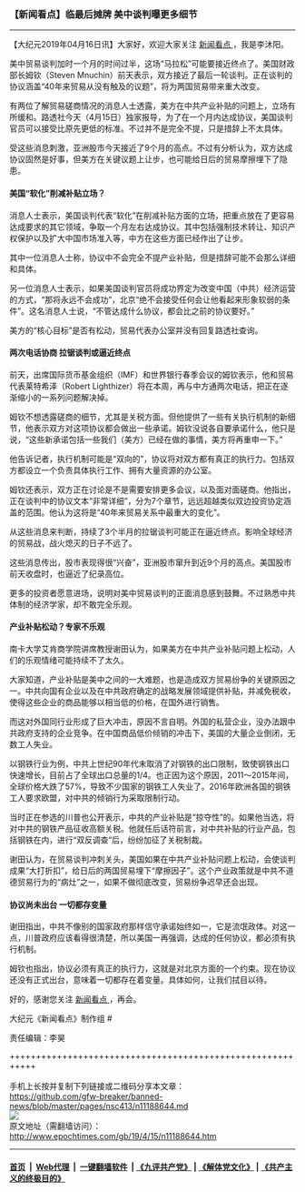 ### 【新闻看点】临最后摊牌 美中谈判曝更多细节
------------------------

<p>
 【大纪元2019年04月16日讯】大家好，欢迎大家关注
 <a href="http://www.epochtimes.com/gb/tag/%E6%96%B0%E9%97%BB%E7%9C%8B%E7%82%B9.html">
  新闻看点
 </a>
 ，我是李沐阳。
</p>
<p>
 美中贸易谈判加时一个月的时间过半，这场“马拉松”可能要接近终点了。美国财政部长姆钦（Steven Mnuchin）前天表示，双方接近了最后一轮谈判。正在谈判的协议涵盖“40年来贸易从没有触及的议题”，将为两国贸易带来重大改变。
</p>
<p>
 有两位了解贸易磋商情况的消息人士透露，美方在中共产业补贴的问题上，立场有所缓和。路透社今天（4月15日）独家报导，为了在一个月内达成协议，美国谈判官员可以接受比原先更低的标准。不过并不是完全不提，只是措辞上不太具体。
</p>
<p>
 受这些消息刺激，亚洲股市今天接近了9个月的高点。不过有分析认为，双方达成协议固然是好事，但美方在关键议题上让步，也可能给日后的贸易摩擦埋下了隐患。
</p>
<p>
 <center>
 </center>
</p>
<h4>
 美国“软化”削减补贴立场？
</h4>
<p>
 消息人士表示，美国谈判代表“软化”在削减补贴方面的立场，把重点放在了更容易达成要求的其它领域，争取一个月左右达成协议。其中包括强制技术转让、知识产权保护以及扩大中国市场准入等，中方在这些方面已经作出了让步。
</p>
<p>
 其中一位消息人士称，协议中不会完全不提产业补贴，但是措辞可能不会那么详细和具体。
</p>
<p>
 另一位消息人士表示，如果美国谈判官员将成功界定为改变中国（中共）经济运营的方式，“那将永远不会成功”，北京“绝不会接受任何会让他看起来形象软弱的条件”。这名消息人士说，“不管达成什么协议，都会比之前的协议要好。”
</p>
<p>
 美方的“核心目标”是否有松动，贸易代表办公室并没有回复路透社查询。
</p>
<h4>
 两次电话协商 拉锯谈判或逼近终点
</h4>
<p>
 前天，出席国际货币基金组织（IMF）和世界银行春季会议的姆钦表示，他和贸易代表莱特希泽（Robert Lighthizer）将在本周，再与中方通两次电话，把正在逐渐缩小的一系列问题解决掉。
</p>
<p>
 姆钦不想透露磋商的细节，尤其是关税方面。但他提供了一些有关执行机制的新细节，他表示双方对这项协议都会做出一些承诺。姆钦没说各自要承诺什么，他只是说，“这些新承诺包括一些我们（美方）已经在做的事情，美方将再重申一下。”
</p>
<p>
 他告诉记者，执行机制可能是“双向的”，协议将对双方都有真正的执行力。包括双方都设立一个负责具体执行工作、拥有大量资源的办公室。
</p>
<p>
 姆钦还表示，双方正在讨论是不是需要安排更多会议，以及面对面磋商。他指出，正在谈判中的协议文本“非常详细”，分为7个章节，远远超越类似双边投资协定涵盖的范围。他认为这将是“40年来贸易关系中最重大的变化”。
</p>
<p>
 从这些消息来判断，持续了3个半月的拉锯谈判可能正在逼近终点。影响全球经济的贸易战，战火熄灭的日子不远了。
</p>
<p>
 这些消息传出，股市表现得很“兴奋”，亚洲股市窜升到近9个月的高点。美国股市前天收盘时，也逼近了纪录高位。
</p>
<p>
 更多的投资者愿意进场，说明对美中贸易谈判的正面消息感到鼓舞。不过熟悉中共体制的经济学家，却不敢完全乐观。
</p>
<h4>
 产业补贴松动？专家不乐观
</h4>
<p>
 南卡大学艾肯商学院讲席教授谢田认为，如果美方在中共产业补贴问题上松动，人们的乐观情绪可能持续不了太久。
</p>
<p>
 大家知道，产业补贴是美中之间的一大难题，也是造成双方贸易纷争的关键原因之一。中共向国有企业以及在中共政府确定的战略发展领域提供补贴，并减免税收，使得这些企业的商品能够以相当低的价格，在国外进行销售。
</p>
<p>
 而这对外国同行业形成了巨大冲击，原因不言自明。外国的私营企业，没办法跟中共政府支持的企业竞争。在中国商品低价倾销的冲击下，美国的大量企业倒闭，无数工人失业。
</p>
<p>
 以钢铁行业为例，中共上世纪90年代末取消了对钢铁的出口限制，致使钢铁出口快速增长，目前占了全球出口总量的1/4。也正因为这个原因，2011～2015年间，全球价格大跌了57%，导致不少国家的钢铁工人失业了。2016年欧洲各国的钢铁工人要求欧盟，对中共的倾销行为采取限制行动。
</p>
<p>
 当时正在参选的川普也公开表示，中共的产业补贴是“掠夺性”的。如果他当选，将对中共的钢铁产品征收高额关税。他就任后话符前言，对中共补贴的行业产品，包括钢铁在内，进行“双反调查”后，纷纷加征了关税制裁。
</p>
<p>
 谢田认为，在贸易谈判冲刺关头，美国如果在中共产业补贴问题上松动，会使谈判成果“大打折扣”，给日后的两国贸易埋下“摩擦因子”。这个产业政策就是中共不道德贸易行为的“病灶”之一，如果不做彻底改变，贸易纷争迟早还会出现。
</p>
<h4>
 协议尚未出台 一切都存变量
</h4>
<p>
 谢田指出，中共不像别的国家政府那样信守承诺始终如一，它是流氓政体。对这一点，川普政府应该看得很清楚，所以美国一再强调，达成的任何协议，都必须有执行机制。
</p>
<p>
 姆钦也指出，协议必须有真正的执行力，这就是对北京方面的一个约束。现在协议还没有正式出台，意味着一切都存在着变量。具体如何，让我们拭目以待。
</p>
<p>
 好的，感谢您关注
 <a href="http://www.epochtimes.com/gb/tag/%E6%96%B0%E9%97%BB%E7%9C%8B%E7%82%B9.html">
  新闻看点
 </a>
 ，再会。
</p>
<p>
 大纪元《新闻看点》制作组 #
</p>
<p>
 责任编辑：李昊
</p>

+++++++++++++++++++++++++++++++++++++++++++++++++++++++++++<br/><br/>
手机上长按并复制下列链接或二维码分享本文章：<br/>
https://github.com/gfw-breaker/banned-news/blob/master/pages/nsc413/n11188644.md <br/>
<a href='https://github.com/gfw-breaker/banned-news/blob/master/pages/nsc413/n11188644.md'><img src='https://github.com/gfw-breaker/banned-news/blob/master/pages/nsc413/n11188644.md.png'/></a> <br/>
原文地址（需翻墙访问）：http://www.epochtimes.com/gb/19/4/15/n11188644.htm


------------------------
#### [首页](https://github.com/gfw-breaker/banned-news/blob/master/README.md) &nbsp;|&nbsp; [Web代理](https://github.com/labour-camp/helloworld) &nbsp;|&nbsp; [一键翻墙软件](https://github.com/gfw-breaker/nogfw/blob/master/README.md) &nbsp;| [《九评共产党》](https://github.com/gfw-breaker/9ping.md/blob/master/README.md#九评之一评共产党是什么) | [《解体党文化》](https://github.com/gfw-breaker/jtdwh.md/blob/master/README.md) | [《共产主义的终极目的》](https://github.com/gfw-breaker/gczydzjmd.md/blob/master/README.md)

